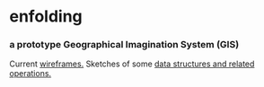 # enfolding
### a prototype Geographical Imagination System (GIS)

Current [wireframes.](https://github.com/FoldingSpace/enfolding/Wireframes.pdf)
Sketches of some [data structures and related operations.](https://github.com/FoldingSpace/enfolding/datastructures-and-operations.md)
